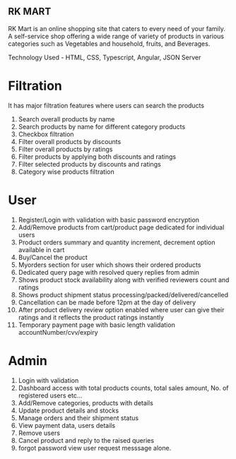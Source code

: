 ## RK MART
RK Mart is an online shopping site that caters to every need of your family. A self-service shop offering a wide range of variety of products in various categories such as Vegetables and household, fruits, and Beverages.

Technology Used - HTML, CSS, Typescript, Angular, JSON Server

# Filtration
It has major filtration features where users can search the products

1. Search overall products by name
2. Search products by name for different category products
3. Checkbox filtration
4. Filter overall products by discounts
5. Filter overall products by ratings
6. Filter products by applying both discounts and ratings
7. Filter selected products by discounts and ratings
8. Category wise products filtration

# User
1. Register/Login with validation with basic password encryption
2. Add/Remove products from cart/product page dedicated for individual users
3. Product orders summary and quantity increment, decrement option available in cart
4. Buy/Cancel the product
5. Myorders section for user which shows their ordered products
6. Dedicated query page with resolved query replies from admin
7. Shows product stock availability along with verified reviewers count and ratings
8. Shows product shipment status processing/packed/delivered/cancelled
9. Cancellation can be made before 12pm at the day of delivery
10. After product delivery review option enabled where user can give their ratings and it reflects the product ratings instantly
11. Temporary payment page with basic length validation accountNumber/cvv/expiry

# Admin
1. Login with validation
2. Dashboard access with total products counts, total sales amount, No. of registered users etc...
3. Add/Remove categories, products with details
4. Update product details and stocks
5. Manage orders and their shipment status
6. View payment data, users details
7. Remove users
8. Cancel product and reply to the raised queries
9. forgot password view user request messsage alone.

